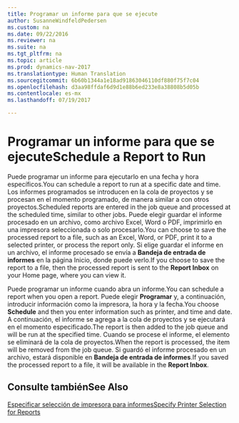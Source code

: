 ```yaml
---
title: Programar un informe para que se ejecute
author: SusanneWindfeldPedersen
ms.custom: na
ms.date: 09/22/2016
ms.reviewer: na
ms.suite: na
ms.tgt_pltfrm: na
ms.topic: article
ms.prod: dynamics-nav-2017
ms.translationtype: Human Translation
ms.sourcegitcommit: 6b60b1344a1e18ad91863046110df880f75f7c04
ms.openlocfilehash: d3aa98ffdaf6d9d1e88b6ed233e8a38808b5d05b
ms.contentlocale: es-mx
ms.lasthandoff: 07/19/2017

---
```

    
# <a name="schedule-a-report-to-run"></a><span data-ttu-id="02b51-102">Programar un informe para que se ejecute</span><span class="sxs-lookup"><span data-stu-id="02b51-102">Schedule a Report to Run</span></span>
<span data-ttu-id="02b51-103">Puede programar un informe para ejecutarlo en una fecha y hora específicos.</span><span class="sxs-lookup"><span data-stu-id="02b51-103">You can schedule a report to run at a specific date and time.</span></span> <span data-ttu-id="02b51-104">Los informes programados se introducen en la cola de proyectos y se procesan en el momento programado, de manera similar a con otros proyectos.</span><span class="sxs-lookup"><span data-stu-id="02b51-104">Scheduled reports are entered in the job queue and processed at the scheduled time, similar to other jobs.</span></span> <span data-ttu-id="02b51-105">Puede elegir guardar el informe procesado en un archivo, como archivo Excel, Word o PDF, imprimirlo en una impresora seleccionada o solo procesarlo.</span><span class="sxs-lookup"><span data-stu-id="02b51-105">You can choose to save the processed report to a file, such as an Excel, Word, or PDF, print it to a selected printer, or process the report only.</span></span> <span data-ttu-id="02b51-106">Si elige guardar el informe en un archivo, el informe procesado se envía a **Bandeja de entrada de informes** en la página Inicio, donde puede verlo.</span><span class="sxs-lookup"><span data-stu-id="02b51-106">If you choose to save the report to a file, then the processed report is sent to the **Report Inbox** on your Home page, where you can view it.</span></span> 

<span data-ttu-id="02b51-107">Puede programar un informe cuando abra un informe.</span><span class="sxs-lookup"><span data-stu-id="02b51-107">You can schedule a report when you open a report.</span></span> <span data-ttu-id="02b51-108">Puede elegir **Programar** y, a continuación, introducir información como la impresora, la hora y la fecha.</span><span class="sxs-lookup"><span data-stu-id="02b51-108">You choose **Schedule** and then you enter information such as printer, and time and date.</span></span> <span data-ttu-id="02b51-109">A continuación, el informe se agrega a la cola de proyectos y se ejecutará en el momento especificado.</span><span class="sxs-lookup"><span data-stu-id="02b51-109">The report is then added to the job queue and will be run at the specified time.</span></span> <span data-ttu-id="02b51-110">Cuando se procese el informe, el elemento se eliminará de la cola de proyectos.</span><span class="sxs-lookup"><span data-stu-id="02b51-110">When the report is processed, the item will be removed from the job queue.</span></span> <span data-ttu-id="02b51-111">Si guardó el informe procesado en un archivo, estará disponible en **Bandeja de entrada de informes**.</span><span class="sxs-lookup"><span data-stu-id="02b51-111">If you saved the processed report to a file, it will be available in the **Report Inbox**.</span></span>

## <a name="see-also"></a><span data-ttu-id="02b51-112">Consulte también</span><span class="sxs-lookup"><span data-stu-id="02b51-112">See Also</span></span>
[<span data-ttu-id="02b51-113">Especificar selección de impresora para informes</span><span class="sxs-lookup"><span data-stu-id="02b51-113">Specify Printer Selection for Reports</span></span>](ui-specify-printer-selection-reports.md) 

 


